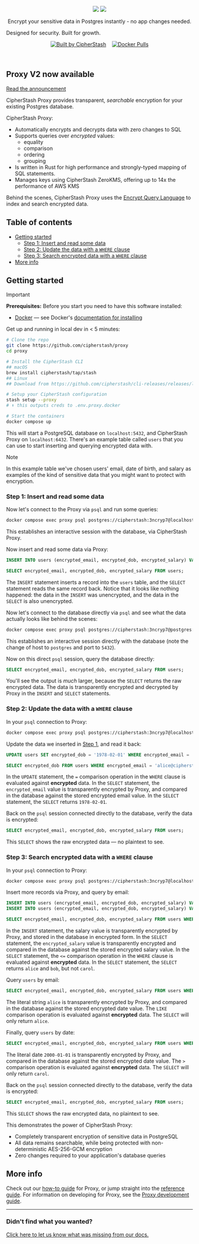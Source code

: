 <p align="center">
<img src="docs/images/index-dark.png#gh-dark-mode-only">
<img src="docs/images/index-dark.png#gh-light-mode-only">
</p>

<p align="center">
  Encrypt your sensitive data in Postgres instantly - no app changes needed.

  Designed for security. Built for growth.
  <br/>
  <div align="center" style="display: flex; justify-content: center; gap: 1rem;">
    <a href="https://cipherstash.com">
      <img
        src="https://raw.githubusercontent.com/cipherstash/meta/refs/heads/main/csbadge.svg"
        alt="Built by CipherStash"
      />
    </a>
    <a href="https://hub.docker.com/r/cipherstash/proxy">
      <img
        alt="Docker Pulls"
        src="https://img.shields.io/docker/pulls/cipherstash/proxy?style=for-the-badge&labelColor=000000"
      />
    </a>
  </div>
</p>
<br/>

<!-- start -->

## Proxy V2 now available

[Read the announcement](https://cipherstash.com/blog/introducing-proxy)

CipherStash Proxy provides transparent, *searchable* encryption for your existing Postgres database.

CipherStash Proxy:
* Automatically encrypts and decrypts data with zero changes to SQL
* Supports queries over *encrypted* values:
   - equality
   - comparison
   - ordering
   - grouping
* Is written in Rust for high performance and strongly-typed mapping of SQL statements.
* Manages keys using CipherStash ZeroKMS, offering up to 14x the performance of AWS KMS

Behind the scenes, CipherStash Proxy uses the [Encrypt Query Language](https://github.com/cipherstash/encrypt-query-language/) to index and search encrypted data.

## Table of contents

- [Getting started](#getting-started)
  - [Step 1: Insert and read some data](#step-1-insert-and-read-some-data)
  - [Step 2: Update the data with a `WHERE` clause](#step-2-update-the-data-with-a-where-clause)
  - [Step 3: Search encrypted data with a `WHERE` clause](#step-3-search-encrypted-data-with-a-where-clause)
- [More info](#more-info)

## Getting started

> [!IMPORTANT]
> **Prerequisites:** Before you start you need to have this software installed:
>  - [Docker](https://www.docker.com/) — see Docker's [documentation for installing](https://docs.docker.com/get-started/get-docker/)


Get up and running in local dev in < 5 minutes:

```bash
# Clone the repo
git clone https://github.com/cipherstash/proxy
cd proxy

# Install the CipherStash CLI
## macOS
brew install cipherstash/tap/stash
## Linux
## Download from https://github.com/cipherstash/cli-releases/releases/latest

# Setup your CipherStash configuration
stash setup --proxy
# ⬆️ this outputs creds to .env.proxy.docker

# Start the containers
docker compose up
```

This will start a PostgreSQL database on `localhost:5432`, and CipherStash Proxy on `localhost:6432`.
There's an example table called `users` that you can use to start inserting and querying encrypted data with.

> [!NOTE]
> In this example table we've chosen users' email, date of birth, and salary as examples of the kind of sensitive data that you might want to protect with encryption.

### Step 1: Insert and read some data

Now let's connect to the Proxy via `psql` and run some queries:

```bash
docker compose exec proxy psql postgres://cipherstash:3ncryp7@localhost:6432/cipherstash
```

This establishes an interactive session with the database, via CipherStash Proxy.

Now insert and read some data via Proxy:

```sql
INSERT INTO users (encrypted_email, encrypted_dob, encrypted_salary) VALUES ('alice@cipherstash.com', '1970-01-01', '100');

SELECT encrypted_email, encrypted_dob, encrypted_salary FROM users;
```

The `INSERT` statement inserts a record into the `users` table, and the `SELECT` statement reads the same record back.
Notice that it looks like nothing happened: the data in the `INSERT` was unencrypted, and the data in the `SELECT` is also unencrypted.

Now let's connect to the database directly via `psql` and see what the data actually looks like behind the scenes:

```bash
docker compose exec proxy psql postgres://cipherstash:3ncryp7@postgres:5432/cipherstash
```

This establishes an interactive session directly with the database (note the change of host to `postgres` and port to `5432`).

Now on this direct `psql` session, query the database directly:

```sql
SELECT encrypted_email, encrypted_dob, encrypted_salary FROM users;
```

You'll see the output is _much_ larger, because the `SELECT` returns the raw encrypted data.
The data is transparently encrypted and decrypted by Proxy in the `INSERT` and `SELECT` statements.

### Step 2: Update the data with a `WHERE` clause

In your `psql` connection to Proxy:

```bash
docker compose exec proxy psql postgres://cipherstash:3ncryp7@localhost:6432/cipherstash
```

Update the data we inserted in [Step 1](#step-1-insert-and-read-some-data), and read it back:

```sql
UPDATE users SET encrypted_dob = '1978-02-01' WHERE encrypted_email = 'alice@cipherstash.com';

SELECT encrypted_dob FROM users WHERE encrypted_email = 'alice@cipherstash.com';
```

In the `UPDATE` statement, the `=` comparison operation in the `WHERE` clause is evaluated against **encrypted** data.
In the `SELECT` statement, the `encrypted_email` value is transparently encrypted by Proxy, and compared in the database against the stored encrypted email value.
In the `SELECT` statement, the `SELECT` returns `1978-02-01`.

Back on the `psql` session connected directly to the database, verify the data is encrypted:

```sql
SELECT encrypted_email, encrypted_dob, encrypted_salary FROM users;
```

This `SELECT` shows the raw encrypted data — no plaintext to see.

### Step 3: Search encrypted data with a `WHERE` clause

In your `psql` connection to Proxy:

```bash
docker compose exec proxy psql postgres://cipherstash:3ncryp7@localhost:6432/cipherstash
```

Insert more records via Proxy, and query by email:

```sql
INSERT INTO users (encrypted_email, encrypted_dob, encrypted_salary) VALUES ('bob@cipherstash.com', '1991-03-06', '10');
INSERT INTO users (encrypted_email, encrypted_dob, encrypted_salary) VALUES ('carol@cipherstash.com', '2005-12-30', '1000');

SELECT encrypted_email, encrypted_dob, encrypted_salary FROM users WHERE encrypted_salary <= 100;
```

In the `INSERT` statement, the salary value is transparently encrypted by Proxy, and stored in the database in encrypted form.
In the `SELECT` statement, the `encrypted_salary` value is transparently encrypted and compared in the database against the stored encrypted salary value.
In the `SELECT` statement, the `<=` comparison operation in the `WHERE` clause is evaluated against **encrypted** data.
In the `SELECT` statement, the `SELECT` returns `alice` and `bob`, but not `carol`.

Query `users` by email:

```sql
SELECT encrypted_email, encrypted_dob, encrypted_salary FROM users WHERE encrypted_email LIKE 'alice';
```

The literal string `alice` is transparently encrypted by Proxy, and compared in the database against the stored encrypted date value.
The `LIKE` comparison operation is evaluated against **encrypted** data.
The `SELECT` will only return `alice`.


Finally, query `users` by date:

```sql
SELECT encrypted_email, encrypted_dob, encrypted_salary FROM users WHERE encrypted_dob > '2000-01-01' ;
```

The literal date `2000-01-01` is transparently encrypted by Proxy, and compared in the database against the stored encrypted date value.
The `>` comparison operation is evaluated against **encrypted** data.
The `SELECT` will only return `carol`.

Back on the `psql` session connected directly to the database, verify the data is encrypted:

```sql
SELECT encrypted_email, encrypted_dob, encrypted_salary FROM users;
```

This `SELECT` shows the raw encrypted data, no plaintext to see.

This demonstrates the power of CipherStash Proxy:

- Completely transparent encryption of sensitive data in PostgreSQL
- All data remains searchable, while being protected with non-deterministic AES-256-GCM encryption
- Zero changes required to your application's database queries


## More info

Check out our [how-to guide](docs/how-to/index.md) for Proxy, or jump straight into the [reference guide](docs/reference/index.md).
For information on developing for Proxy, see the [Proxy development guide](./DEVELOPMENT.md).

---

### Didn't find what you wanted?

[Click here to let us know what was missing from our docs.](https://github.com/cipherstash/proxy/issues/new?template=docs-feedback.yml&title=[Docs:]%20Feedback%20on%20README.md)


